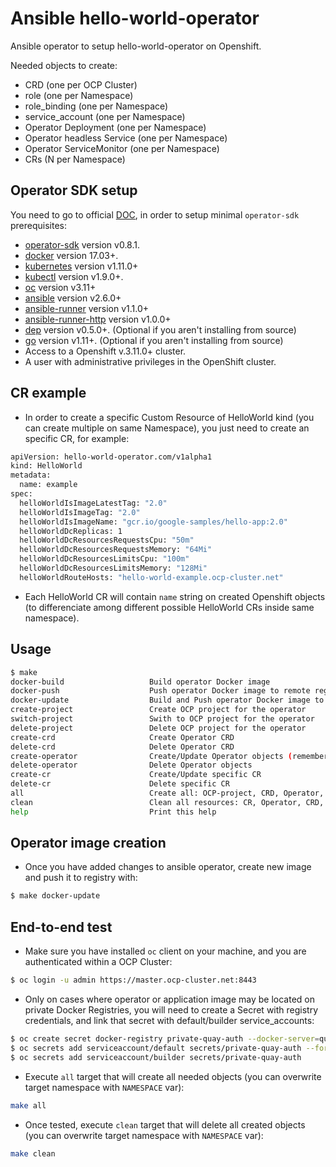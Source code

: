 # Ansible hello-world-operator

Ansible operator to setup hello-world-operator on Openshift.

Needed objects to create:
* CRD (one per OCP Cluster)
* role (one per Namespace)
* role_binding (one per Namespace)
* service_account (one per Namespace)
* Operator Deployment (one per Namespace)
* Operator headless Service (one per Namespace)
* Operator ServiceMonitor (one per Namespace)
* CRs (N per Namespace)

## Operator SDK setup

You need to go to official [DOC](https://github.com/operator-framework/operator-sdk/blob/master/doc/ansible/user-guide.md), in order to setup minimal `operator-sdk` prerequisites:

- [operator-sdk] version v0.8.1.
- [docker][docker_tool] version 17.03+.
- [kubernetes] version v1.11.0+
- [kubectl][kubectl_tool] version v1.9.0+.
- [oc][oc_tool] version v3.11+
- [ansible][ansible_tool] version v2.6.0+
- [ansible-runner][ansible_runner_tool] version v1.1.0+
- [ansible-runner-http][ansible_runner_http_plugin] version v1.0.0+
- [dep][dep_tool] version v0.5.0+. (Optional if you aren't installing from source)
- [go][go_tool] version v1.11+. (Optional if you aren't installing from source)
- Access to a Openshift v.3.11.0+ cluster.
- A user with administrative privileges in the OpenShift cluster.

## CR example

* In order to create a specific Custom Resource of HelloWorld kind (you can create multiple on same Namespace), you just need to create an specific CR, for example:
 
```bash
apiVersion: hello-world-operator.com/v1alpha1
kind: HelloWorld
metadata:
  name: example
spec:
  helloWorldIsImageLatestTag: "2.0"
  helloWorldIsImageTag: "2.0"
  helloWorldIsImageName: "gcr.io/google-samples/hello-app:2.0"
  helloWorldDcReplicas: 1
  helloWorldDcResourcesRequestsCpu: "50m"
  helloWorldDcResourcesRequestsMemory: "64Mi"
  helloWorldDcResourcesLimitsCpu: "100m"
  helloWorldDcResourcesLimitsMemory: "128Mi"
  helloWorldRouteHosts: "hello-world-example.ocp-cluster.net"
```

* Each HelloWorld CR will contain `name` string on created Openshift objects (to differenciate among different possible HelloWorld CRs inside same namespace).
 
## Usage

```bash
$ make
docker-build                   Build operator Docker image
docker-push                    Push operator Docker image to remote registry
docker-update                  Build and Push operator Docker image to remote registry
create-project                 Create OCP project for the operator
switch-project                 Swith to OCP project for the operator
delete-project                 Delete OCP project for the operator
create-crd                     Create Operator CRD
delete-crd                     Delete Operator CRD
create-operator                Create/Update Operator objects (remember to set correct image on deploy/operator.yaml)
delete-operator                Delete Operator objects
create-cr                      Create/Update specific CR
delete-cr                      Delete specific CR
all                            Create all: OCP-project, CRD, Operator, CR
clean                          Clean all resources: CR, Operator, CRD, OCP-project
help                           Print this help
```

## Operator image creation

* Once you have added changes to ansible operator, create new image and push it to registry with:

```bash
$ make docker-update
```

## End-to-end test


* Make sure you have installed `oc` client on your machine, and you are authenticated within a OCP Cluster:

```bash
$ oc login -u admin https://master.ocp-cluster.net:8443
```

* Only on cases where operator or application image may be located on private Docker Registries, you will need to create a Secret with registry credentials, and link that secret with default/builder service_accounts:

```bash
$ oc create secret docker-registry private-quay-auth --docker-server=quay.io --docker-username=user+openshift --docker-password=XXX --docker-email=.
$ oc secrets add serviceaccount/default secrets/private-quay-auth --for=pull
$ oc secrets add serviceaccount/builder secrets/private-quay-auth
```

* Execute `all` target that will create all needed objects (you can overwrite target namespace with `NAMESPACE` var):

```bash
make all
```

* Once tested, execute `clean` target that will delete all created objects (you can overwrite target namespace with `NAMESPACE` var):

```bash
make clean
```

[operator-sdk]:https://github.com/operator-framework/operator-sdk
[docker_tool]:https://docs.docker.com/install/
[ansible_tool]:https://docs.ansible.com/ansible/latest/index.html
[ansible_runner_tool]:https://ansible-runner.readthedocs.io/en/latest/install.html
[ansible_runner_http_plugin]:https://github.com/ansible/ansible-runner-http
[dep_tool]:https://golang.github.io/dep/docs/installation.html
[go_tool]:https://golang.org/
[kubernetes]:https://kubernetes.io/
[kubectl_tool]:https://kubernetes.io/docs/tasks/tools/install-kubectl/
[oc_tool]:https://docs.okd.io/3.11/cli_reference/get_started_cli.html#cli-reference-get-started-cli
